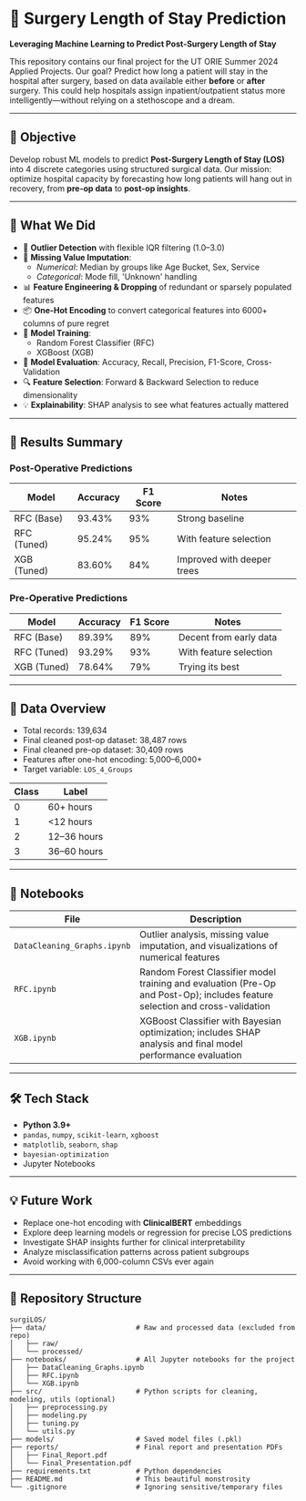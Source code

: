# 🏥 Surgery Length of Stay Prediction

**Leveraging Machine Learning to Predict Post-Surgery Length of Stay**

This repository contains our final project for the UT ORIE Summer 2024 Applied Projects. Our goal? Predict how long a patient will stay in the hospital after surgery, based on data available either **before** or **after** surgery. This could help hospitals assign inpatient/outpatient status more intelligently—without relying on a stethoscope and a dream.

---

## 📌 Objective

Develop robust ML models to predict **Post-Surgery Length of Stay (LOS)** into 4 discrete categories using structured surgical data. Our mission: optimize hospital capacity by forecasting how long patients will hang out in recovery, from **pre-op data** to **post-op insights**.

---

## 🧠 What We Did

- 🧽 **Outlier Detection** with flexible IQR filtering (1.0–3.0)
- 🤕 **Missing Value Imputation**:
  - *Numerical*: Median by groups like Age Bucket, Sex, Service
  - *Categorical*: Mode fill, 'Unknown' handling
- 📊 **Feature Engineering & Dropping** of redundant or sparsely populated features
- 📦 **One-Hot Encoding** to convert categorical features into 6000+ columns of pure regret
- 🧮 **Model Training**:
  - Random Forest Classifier (RFC)
  - XGBoost (XGB)
- 🧪 **Model Evaluation**: Accuracy, Recall, Precision, F1-Score, Cross-Validation
- 🔍 **Feature Selection**: Forward & Backward Selection to reduce dimensionality
- 💡 **Explainability**: SHAP analysis to see what features actually mattered

---

## 🔬 Results Summary

### Post-Operative Predictions

| Model        | Accuracy | F1 Score | Notes |
|--------------|----------|----------|-------|
| RFC (Base)   | 93.43%   | 93%      | Strong baseline |
| RFC (Tuned)  | 95.24%   | 95%      | With feature selection |
| XGB (Tuned)  | 83.60%   | 84%      | Improved with deeper trees |

### Pre-Operative Predictions

| Model        | Accuracy | F1 Score | Notes |
|--------------|----------|----------|-------|
| RFC (Base)   | 89.39%   | 89%      | Decent from early data |
| RFC (Tuned)  | 93.29%   | 93%      | With feature selection |
| XGB (Tuned)  | 78.64%   | 79%      | Trying its best |

---

## 🧬 Data Overview

- Total records: 139,634
- Final cleaned post-op dataset: 38,487 rows
- Final cleaned pre-op dataset: 30,409 rows
- Features after one-hot encoding: 5,000–6,000+
- Target variable: `LOS_4_Groups`

| Class | Label           |
|-------|-----------------|
| 0     | 60+ hours       |
| 1     | <12 hours       |
| 2     | 12–36 hours     |
| 3     | 36–60 hours     |

---

## 📓 Notebooks

| File | Description |
|------|-------------|
| `DataCleaning_Graphs.ipynb` | Outlier analysis, missing value imputation, and visualizations of numerical features |
| `RFC.ipynb` | Random Forest Classifier model training and evaluation (Pre-Op and Post-Op); includes feature selection and cross-validation |
| `XGB.ipynb` | XGBoost Classifier with Bayesian optimization; includes SHAP analysis and final model performance evaluation |

---

## 🛠️ Tech Stack

- **Python 3.9+**
- `pandas`, `numpy`, `scikit-learn`, `xgboost`
- `matplotlib`, `seaborn`, `shap`
- `bayesian-optimization`
- Jupyter Notebooks

---

## 💡 Future Work

- Replace one-hot encoding with **ClinicalBERT** embeddings
- Explore deep learning models or regression for precise LOS predictions
- Investigate SHAP insights further for clinical interpretability
- Analyze misclassification patterns across patient subgroups
- Avoid working with 6,000-column CSVs ever again

---

## 📁 Repository Structure

```text
surgiLOS/
├── data/                      # Raw and processed data (excluded from repo)
│   ├── raw/
│   └── processed/
├── notebooks/                 # All Jupyter notebooks for the project
│   ├── DataCleaning_Graphs.ipynb
│   ├── RFC.ipynb
│   └── XGB.ipynb
├── src/                       # Python scripts for cleaning, modeling, utils (optional)
│   ├── preprocessing.py
│   ├── modeling.py
│   ├── tuning.py
│   └── utils.py
├── models/                    # Saved model files (.pkl)
├── reports/                   # Final report and presentation PDFs
│   ├── Final_Report.pdf
│   └── Final_Presentation.pdf
├── requirements.txt           # Python dependencies
├── README.md                  # This beautiful monstrosity
└── .gitignore                 # Ignoring sensitive/temporary files
